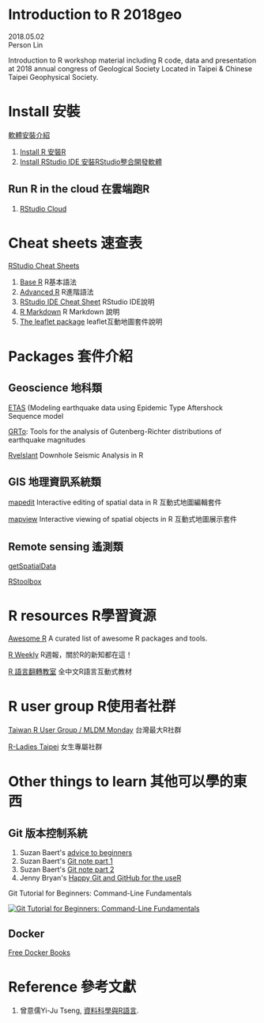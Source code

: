 # Introduction to R 2018geo
2018.05.02<br>Person Lin

Introduction to R workshop material including R code, data and presentation at 2018 annual congress of Geological Society Located in Taipei &amp; Chinese Taipei Geophysical Society.

# Install 安裝
[軟體安裝介紹](https://yijutseng.github.io/DataScienceRBook/install.html)
1. [Install R 安裝R](https://cloud.r-project.org/)
2. [Install RStudio IDE 安裝RStudio整合開發軟體](https://www.rstudio.com/products/rstudio/download/#download)

## Run R in the cloud 在雲端跑R
1. [RStudio Cloud](https://rstudio.cloud/)

# Cheat sheets 速查表
[RStudio Cheat Sheets](https://www.rstudio.com/resources/cheatsheets/)
1. [Base R](http://github.com/rstudio/cheatsheets/raw/master/base-r.pdf) R基本語法
2. [Advanced R](https://www.rstudio.com/wp-content/uploads/2016/02/advancedR.pdf) R進階語法
3. [RStudio IDE Cheat Sheet](https://github.com/rstudio/cheatsheets/raw/master/rstudio-ide.pdf) RStudio IDE說明
4. [R Markdown](https://github.com/rstudio/cheatsheets/raw/master/rmarkdown-2.0.pdf) R Markdown 說明
5. [The leaflet package](https://github.com/rstudio/cheatsheets/raw/master/leaflet.pdf) leaflet互動地圖套件說明

# Packages 套件介紹

## Geoscience 地科類

[ETAS](http://cran.r-project.org/web/packages/ETAS/index.html) (Modeling earthquake data using Epidemic Type Aftershock Sequence model

[GRTo](http://cran.r-project.org/web/packages/GRTo/index.html): Tools for the analysis of Gutenberg-Richter distributions of earthquake magnitudes

[Rvelslant](http://cran.r-project.org/web/packages/Rvelslant/) Downhole Seismic Analysis in R

## GIS 地理資訊系統類

[mapedit](https://github.com/r-spatial/mapedit) Interactive editing of spatial data in R 互動式地圖編輯套件

[mapview](https://r-spatial.github.io/mapview/) Interactive viewing of spatial objects in R 互動式地圖展示套件

## Remote sensing 遙測類

[getSpatialData](https://github.com/16EAGLE/getSpatialData)

[RStoolbox](https://github.com/bleutner/RStoolbox)

# R resources R學習資源

[Awesome R](https://awesome-r.com/) A curated list of awesome R packages and tools.

[R Weekly](https://rweekly.org/) R週報，關於R的新知都在這！

[R 語言翻轉教室](http://datascienceandr.org/) 全中文R語言互動式教材

# R user group R使用者社群

[Taiwan R User Group / MLDM Monday](https://www.meetup.com/Taiwan-R/) 台灣最大R社群

[R-Ladies Taipei](https://www.meetup.com/R-Ladies-Taipei/) 女生專屬社群

# Other things to learn	其他可以學的東西

## Git 版本控制系統

1. Suzan Baert's [advice to beginners](https://suzan.rbind.io/2018/03/reflections-4-months-of-github/)
1. Suzan Baert's [Git note part 1](https://github.com/suzanbaert/Resources_and_Bookmarks/blob/master/GIT_01_Basics.md)
2. Suzan Baert's [Git note part 2](https://github.com/suzanbaert/Resources_and_Bookmarks/blob/master/GIT_02_Fixing_screwups.md)
3. Jenny Bryan's [Happy Git and GitHub for the useR](http://happygitwithr.com/)

Git Tutorial for Beginners: Command-Line Fundamentals

[![Git Tutorial for Beginners: Command-Line Fundamentals](https://img.youtube.com/vi/HVsySz-h9r4/0.jpg)](https://www.youtube.com/watch?v=HVsySz-h9r4)

## Docker
[Free Docker Books](https://github.com/TechBookHunter/Free-Docker-Books)

# Reference 參考文獻
1. 曾意儒Yi-Ju Tseng, [資料科學與R語言](https://yijutseng.github.io/DataScienceRBook/).
